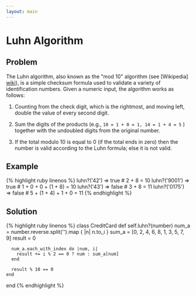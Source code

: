 ```yaml
---
layout: main
---
```


[wiki]: http://en.wikipedia.org/wiki/Luhn "Wikipedia: Luhn Algirithm"

Luhn Algorithm
==============

Problem
-------
The Luhn algorithm, also known as the "mod 10" algorithm (see
[Wikipedia] [wiki]), is a simple checksum formula used to validate
a variety of identification numbers. Given a numeric input, the
algorithm works as follows:

  1. Counting from the check digit, which is the rightmost, and moving left,
     double the value of every second digit.

  2. Sum the digits of the products (e.g., `10 = 1 + 0 = 1, 14 = 1 + 4 = 5` )
     together with the undoubled digits from the original number.

  3. If the total modulo 10 is equal to 0 (if the total ends in zero) then the
     number is valid according to the Luhn formula; else it is not valid.

Example
-------
<div class='code'>
{% highlight ruby linenos %}
  luhn?('42')   => true    # 2 + 8 = 10
  luhn?('9001') => true    # 1 + 0 + 0 + (1 + 8) = 10
  luhn?('43')   => false   # 3 + 8 = 11
  luhn?('0175') => false   # 5 + (1 + 4) + 1 + 0 = 11
{% endhighlight %}
</div>

Solution
--------
<div class='code'>
{% highlight ruby linenos %}
  class CreditCard
    def self.luhn?(number)
      num_a  = number.reverse.split('').map { |n| n.to_i }
      sum_a  = [0, 2, 4, 6, 8, 1, 3, 5, 7, 9]
      result = 0

      num_a.each_with_index do |num, i|
        result += i % 2 == 0 ? num : sum_a[num]
      end

      result % 10 == 0
    end
  end
{% endhighlight %}
</div>
